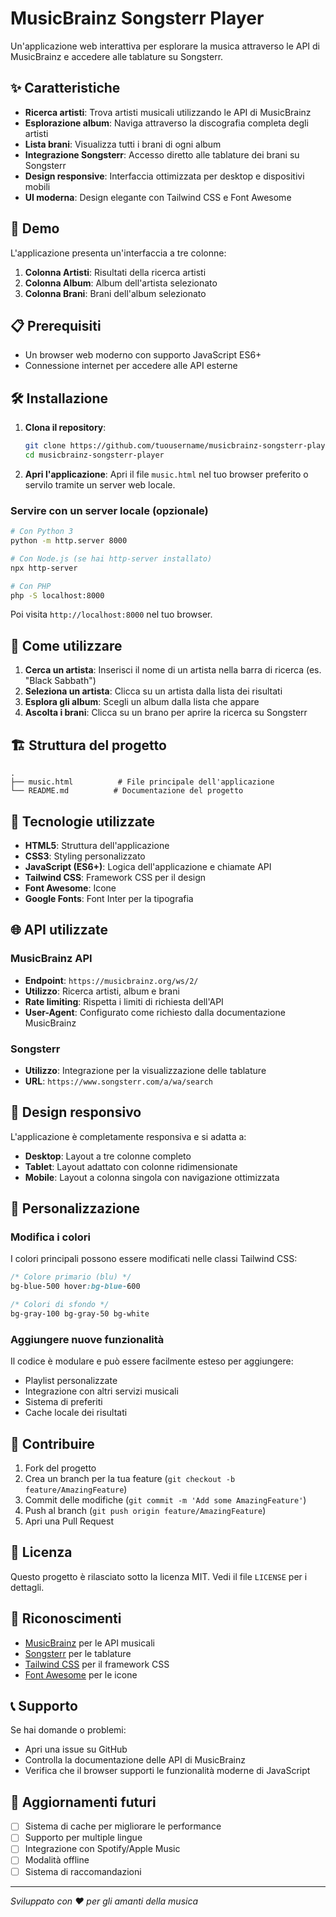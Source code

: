 # MusicBrainz Songsterr Player

Un'applicazione web interattiva per esplorare la musica attraverso le API di MusicBrainz e accedere alle tablature su Songsterr.

## ✨ Caratteristiche

- **Ricerca artisti**: Trova artisti musicali utilizzando le API di MusicBrainz
- **Esplorazione album**: Naviga attraverso la discografia completa degli artisti
- **Lista brani**: Visualizza tutti i brani di ogni album
- **Integrazione Songsterr**: Accesso diretto alle tablature dei brani su Songsterr
- **Design responsive**: Interfaccia ottimizzata per desktop e dispositivi mobili
- **UI moderna**: Design elegante con Tailwind CSS e Font Awesome

## 🚀 Demo

L'applicazione presenta un'interfaccia a tre colonne:
1. **Colonna Artisti**: Risultati della ricerca artisti
2. **Colonna Album**: Album dell'artista selezionato
3. **Colonna Brani**: Brani dell'album selezionato

## 📋 Prerequisiti

- Un browser web moderno con supporto JavaScript ES6+
- Connessione internet per accedere alle API esterne

## 🛠️ Installazione

1. **Clona il repository**:
   ```bash
   git clone https://github.com/tuousername/musicbrainz-songsterr-player.git
   cd musicbrainz-songsterr-player
   ```

2. **Apri l'applicazione**:
   Apri il file `music.html` nel tuo browser preferito o servilo tramite un server web locale.

### Servire con un server locale (opzionale)

```bash
# Con Python 3
python -m http.server 8000

# Con Node.js (se hai http-server installato)
npx http-server

# Con PHP
php -S localhost:8000
```

Poi visita `http://localhost:8000` nel tuo browser.

## 🎵 Come utilizzare

1. **Cerca un artista**: Inserisci il nome di un artista nella barra di ricerca (es. "Black Sabbath")
2. **Seleziona un artista**: Clicca su un artista dalla lista dei risultati
3. **Esplora gli album**: Scegli un album dalla lista che appare
4. **Ascolta i brani**: Clicca su un brano per aprire la ricerca su Songsterr

## 🏗️ Struttura del progetto

```
.
├── music.html          # File principale dell'applicazione
└── README.md          # Documentazione del progetto
```

## 🔧 Tecnologie utilizzate

- **HTML5**: Struttura dell'applicazione
- **CSS3**: Styling personalizzato
- **JavaScript (ES6+)**: Logica dell'applicazione e chiamate API
- **Tailwind CSS**: Framework CSS per il design
- **Font Awesome**: Icone
- **Google Fonts**: Font Inter per la tipografia

## 🌐 API utilizzate

### MusicBrainz API
- **Endpoint**: `https://musicbrainz.org/ws/2/`
- **Utilizzo**: Ricerca artisti, album e brani
- **Rate limiting**: Rispetta i limiti di richiesta dell'API
- **User-Agent**: Configurato come richiesto dalla documentazione MusicBrainz

### Songsterr
- **Utilizzo**: Integrazione per la visualizzazione delle tablature
- **URL**: `https://www.songsterr.com/a/wa/search`

## 📱 Design responsivo

L'applicazione è completamente responsiva e si adatta a:
- **Desktop**: Layout a tre colonne completo
- **Tablet**: Layout adattato con colonne ridimensionate
- **Mobile**: Layout a colonna singola con navigazione ottimizzata

## 🎨 Personalizzazione

### Modifica i colori
I colori principali possono essere modificati nelle classi Tailwind CSS:
```css
/* Colore primario (blu) */
bg-blue-500 hover:bg-blue-600

/* Colori di sfondo */
bg-gray-100 bg-gray-50 bg-white
```

### Aggiungere nuove funzionalità
Il codice è modulare e può essere facilmente esteso per aggiungere:
- Playlist personalizzate
- Integrazione con altri servizi musicali
- Sistema di preferiti
- Cache locale dei risultati

## 🤝 Contribuire

1. Fork del progetto
2. Crea un branch per la tua feature (`git checkout -b feature/AmazingFeature`)
3. Commit delle modifiche (`git commit -m 'Add some AmazingFeature'`)
4. Push al branch (`git push origin feature/AmazingFeature`)
5. Apri una Pull Request

## 📄 Licenza

Questo progetto è rilasciato sotto la licenza MIT. Vedi il file `LICENSE` per i dettagli.

## 🙏 Riconoscimenti

- [MusicBrainz](https://musicbrainz.org/) per le API musicali
- [Songsterr](https://songsterr.com/) per le tablature
- [Tailwind CSS](https://tailwindcss.com/) per il framework CSS
- [Font Awesome](https://fontawesome.com/) per le icone

## 📞 Supporto

Se hai domande o problemi:
- Apri una issue su GitHub
- Controlla la documentazione delle API di MusicBrainz
- Verifica che il browser supporti le funzionalità moderne di JavaScript

## 🔄 Aggiornamenti futuri

- [ ] Sistema di cache per migliorare le performance
- [ ] Supporto per multiple lingue
- [ ] Integrazione con Spotify/Apple Music
- [ ] Modalità offline
- [ ] Sistema di raccomandazioni

---

*Sviluppato con ❤️ per gli amanti della musica*
